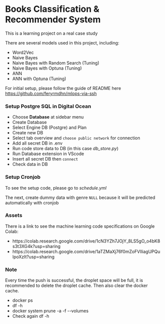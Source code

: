 # Books Classification & Recommender System

This is a learning project on a real case study<br/>

There are several models used in this project, including:
<ul>
    <li>Word2Vec</li>
    <li>Naive Bayes</li>
    <li>Naive Bayes with Random Search (Tuning)</li>
    <li>Naive Bayes with Optuna (Tuning)</li>
    <li>ANN</li>
    <li>ANN with Optuna (Tuning)</li>
</ul>

For initial setup, please follow the guide of README here https://github.com/feryrmdhn/mlops-via-ssh<br/>

### Setup Postgre SQL in Digital Ocean
<ul>
    <li>Choose <b>Database</b> at sidebar menu</li>
    <li>Create Database</li>
    <li>Select Engine DB (Postgre) and Plan</li>
    <li>Create new DB</li>
    <li>Select tab overview and <code>choose public network</code> for connection</li>
    <li>Add all secret DB in .env</li>
    <li>Run code store data to DB (in this case <i>db_store.py</i>)</li>
    <li>Run Database extension in VScode</li>
    <li>Insert all secret DB then <code>connect</code></li>
    <li>Check data in DB</li>
</ul>

### Setup Cronjob
To see the setup code, please go to <i>schedule.yml</i>

The next, create dummy data with genre <code>NULL</code> because it will be predicted automatically with cronjob

### Assets
There is a link to see the machine learning code specifications on Google Colab:
<ul>
    <li>https://colab.research.google.com/drive/1cN3YZh7JOjY_8LS5gO_o4bK8s3t3XG4k?usp=sharing</li>
    <li>https://colab.research.google.com/drive/1aTZMaXj76f0mZoFVlliagUPQulpoXzIt?usp=sharing</li>
</ul>

### Note
Every time the push is successful, the droplet space will be full, it is recommended to delete the droplet cache.
Then also clear the docker cache.
<ul>
    <li>docker ps</li>
    <li>df -h</li>
    <li>docker system prune -a -f --volumes</li>
    <li>Check again df -h</li>
</ul>
